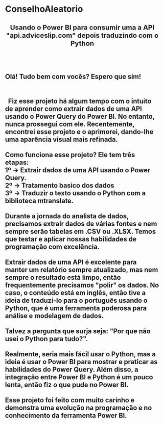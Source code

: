 # ConselhoAleatorio
<h2 style="text-align: center;"><span style="font-size:22px">Usando o <strong>Power BI</strong> para <strong>consumir uma a API</strong> &quot;api.adviceslip.com&quot; depois <strong>traduzindo com o Python</strong></span></h2>

<h2 style="text-align: center;">&nbsp;</h2>

<h2>Ol&aacute;! Tudo bem com voc&ecirc;s? Espero que sim!</h2>

<h2><br />
&nbsp; Fiz esse projeto h&aacute; algum tempo com o intuito de aprender como extrair dados de uma API usando o Power Query do Power BI. No entanto, nunca prossegui com ele. Recentemente, encontrei esse projeto e o aprimorei, dando-lhe uma apar&ecirc;ncia visual mais refinada.<br />
<br />
Como funciona esse projeto? Ele tem tr&ecirc;s etapas:<br />
1&ordm; -&gt; Extrair dados de uma API usando o Power Query.<br />
2&ordm; -&gt; Tratamento basico dos dados<br />
3&ordm; -&gt; Traduzir o texto usando o Python com a biblioteca mtranslate.<br />
<br />
Durante a jornada do analista de dados, precisamos extrair dados de v&aacute;rias fontes e nem sempre ser&atilde;o tabelas em .CSV ou .XLSX. Temos que testar e aplicar nossas habilidades de programa&ccedil;&atilde;o com excel&ecirc;ncia.<br />
<br />
Extrair dados de uma API &eacute; excelente para manter um relat&oacute;rio sempre atualizado, mas nem sempre o resultado est&aacute; limpo, ent&atilde;o frequentemente precisamos &quot;polir&quot; os dados. No caso, o conte&uacute;do est&aacute; em ingl&ecirc;s, ent&atilde;o tive a ideia de traduzi-lo para o portugu&ecirc;s usando o Python, que &eacute; uma ferramenta poderosa para an&aacute;lise e modelagem de dados.<br />
<br />
Talvez a pergunta que surja seja: &quot;Por que n&atilde;o usei o Python para tudo?&quot;.<br />
<br />
Realmente, seria mais f&aacute;cil usar o Python, mas a ideia &eacute; usar o Power BI para mostrar e praticar as habilidades do Power Query. Al&eacute;m disso, a integra&ccedil;&atilde;o entre Power BI e Python &eacute; um pouco lenta, ent&atilde;o fiz o que pude no Power BI.<br />
<br />
Esse projeto foi feito com muito carinho e demonstra uma evolu&ccedil;&atilde;o na programa&ccedil;&atilde;o e no conhecimento da ferramenta Power BI.<br />
&nbsp;</h2>

<h2><br />
&nbsp;</h2>
